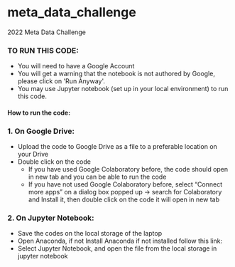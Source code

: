 # meta_data_challenge
2022 Meta Data Challenge


### TO RUN THIS CODE:
- You will need to have a Google Account
- You will get a warning that the notebook is not authored by Google, please click on 'Run Anyway'.
- You may use Jupyter notebook  (set up in your local environment) to run this code. 

#### **How to run the code:**
### 1. On Google Drive: 

- Upload the code to Google Drive as a file to a preferable location on your Drive 
- Double click on the code
    * If you have used Google Colaboratory before, the code should open in new tab and you can be able to run the code
    * If you have not used Google Colaboratory before, select “Connect more apps” on a dialog box popped up  → search for Colaboratory and Install it, then double click on the code it will open in new tab 
### 2. On Jupyter Notebook:

- Save the codes on the local storage of the laptop
- Open Anaconda, if not Install Anaconda if not installed follow this link: 
- Select Jupyter Notebook, and open the file from the local storage in jupyter notebook
